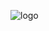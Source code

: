 ![logo]([https://github.com/starboy011/blob/main/github-universe-1920x768.png](https://www.google.com/url?sa=i&url=https%3A%2F%2Fblogs.swarthmore.edu%2Fits%2F2022%2F12%2F02%2Fwhats-new-from-github-universe-2022%2F&psig=AOvVaw1-Gc7GOu5Vyuqf1iqkPJZA&ust=1698730629105000&source=images&cd=vfe&opi=89978449&ved=0CBIQjRxqFwoTCPiOru-GnYIDFQAAAAAdAAAAABAE)https://www.google.com/url?sa=i&url=https%3A%2F%2Fblogs.swarthmore.edu%2Fits%2F2022%2F12%2F02%2Fwhats-new-from-github-universe-2022%2F&psig=AOvVaw1-Gc7GOu5Vyuqf1iqkPJZA&ust=1698730629105000&source=images&cd=vfe&opi=89978449&ved=0CBIQjRxqFwoTCPiOru-GnYIDFQAAAAAdAAAAABAE)

